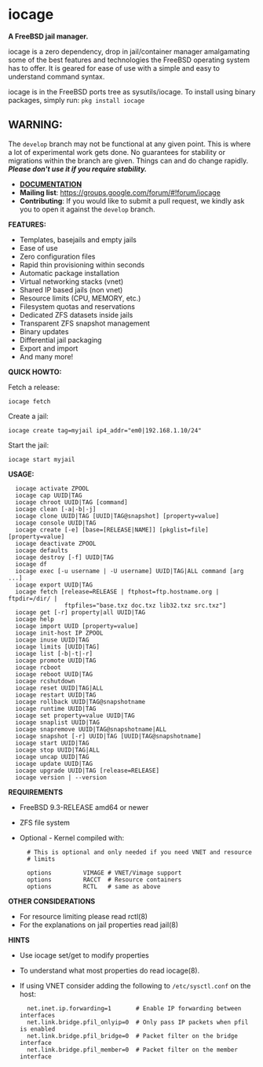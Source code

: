 iocage
======

**A FreeBSD jail manager.**

iocage is a zero dependency, drop in jail/container manager amalgamating some
of the best features and technologies the FreeBSD operating system has to offer.
It is geared for ease of use with a simple and easy to understand command syntax.

iocage is in the FreeBSD ports tree as sysutils/iocage.
To install using binary packages, simply run: `pkg install iocage`

## WARNING:
The `develop` branch may not be functional at any given point. This is where a lot of experimental work gets done. No guarantees for stability or migrations within the branch are given. Things can and do change rapidly. **_Please don't use it if you require stability._**

- **[DOCUMENTATION](http://iocage.readthedocs.org/en/latest/index.html)**
- **Mailing list**: https://groups.google.com/forum/#!forum/iocage
- **Contributing**: If you would like to submit a pull request, we kindly ask you to open it against the `develop` branch.

**FEATURES:**
- Templates, basejails and empty jails
- Ease of use
- Zero configuration files
- Rapid thin provisioning within seconds
- Automatic package installation
- Virtual networking stacks (vnet)
- Shared IP based jails (non vnet)
- Resource limits (CPU, MEMORY, etc.)
- Filesystem quotas and reservations
- Dedicated ZFS datasets inside jails
- Transparent ZFS snapshot management
- Binary updates
- Differential jail packaging
- Export and import
- And many more!

**QUICK HOWTO:**

Fetch a release:

`iocage fetch`

Create a jail:

`iocage create tag=myjail ip4_addr="em0|192.168.1.10/24"`

Start the jail:

`iocage start myjail`

**USAGE:**
```
  iocage activate ZPOOL
  iocage cap UUID|TAG
  iocage chroot UUID|TAG [command]
  iocage clean [-a|-b|-j]
  iocage clone UUID|TAG [UUID|TAG@snapshot] [property=value]
  iocage console UUID|TAG
  iocage create [-e] [base=[RELEASE|NAME]] [pkglist=file] [property=value]
  iocage deactivate ZPOOL
  iocage defaults
  iocage destroy [-f] UUID|TAG
  iocage df
  iocage exec [-u username | -U username] UUID|TAG|ALL command [arg ...]
  iocage export UUID|TAG
  iocage fetch [release=RELEASE | ftphost=ftp.hostname.org | ftpdir=/dir/ |
                ftpfiles="base.txz doc.txz lib32.txz src.txz"]
  iocage get [-r] property|all UUID|TAG
  iocage help
  iocage import UUID [property=value]
  iocage init-host IP ZPOOL
  iocage inuse UUID|TAG
  iocage limits [UUID|TAG]
  iocage list [-b|-t|-r]
  iocage promote UUID|TAG
  iocage rcboot
  iocage reboot UUID|TAG
  iocage rcshutdown
  iocage reset UUID|TAG|ALL
  iocage restart UUID|TAG
  iocage rollback UUID|TAG@snapshotname
  iocage runtime UUID|TAG
  iocage set property=value UUID|TAG
  iocage snaplist UUID|TAG
  iocage snapremove UUID|TAG@snapshotname|ALL
  iocage snapshot [-r] UUID|TAG [UUID|TAG@snapshotname]
  iocage start UUID|TAG
  iocage stop UUID|TAG|ALL
  iocage uncap UUID|TAG
  iocage update UUID|TAG
  iocage upgrade UUID|TAG [release=RELEASE]
  iocage version | --version
  ```

**REQUIREMENTS**
- FreeBSD 9.3-RELEASE amd64 or newer
- ZFS file system
- Optional - Kernel compiled with:

        # This is optional and only needed if you need VNET and resource
        # limits

        options         VIMAGE # VNET/Vimage support
        options         RACCT  # Resource containers
        options         RCTL   # same as above

**OTHER CONSIDERATIONS**
- For resource limiting please read rctl(8)
- For the explanations on jail properties read jail(8)

**HINTS**
- Use iocage set/get to modify properties
- To understand what most properties do read iocage(8).
- If using VNET consider adding the following to `/etc/sysctl.conf` on the host:

        net.inet.ip.forwarding=1       # Enable IP forwarding between interfaces
        net.link.bridge.pfil_onlyip=0  # Only pass IP packets when pfil is enabled
        net.link.bridge.pfil_bridge=0  # Packet filter on the bridge interface
        net.link.bridge.pfil_member=0  # Packet filter on the member interface
